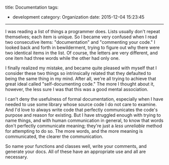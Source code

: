 title: Documentation
tags:
  - development
category: Organization
date: 2015-12-04 15:23:45
---

I was reading a list of things a programmer does. Lists usually don't repeat themselves; each item is unique. So I became very confused when I read two consecutive items: "documentation" and "commenting your code." I looked back and forth in bewilderment, trying to figure out why there were two identical items in the list. Of course, the letters are very different, and one item had three words while the other had only one. 

I finally realized my mistake, and became quite pleased with myself that I consider these two things so intrinsically related that they defaulted to being the same thing in my mind. After all, we're all trying to achieve that great ideal called "self-documenting code." The more I thought about it, however, the less sure I was that this was a good mental association.

I can't deny the usefulness of formal documentation, especially when I have needed to use some library whose source code I do not care to examine. And I'd love to always write code that perfectly communicates the code's purpose and reason for existing. But I have struggled enough with trying to name things, and with human communication in general, to know that words don't perfectly communicate meaning; they're just a *less unreliable* method for attempting to do so. The more words, and the more meaning is communicated, the clearer the communication.

So name your functions and classes well, write your comments, and generate your docs. All of these have an appropriate use and all are necessary.